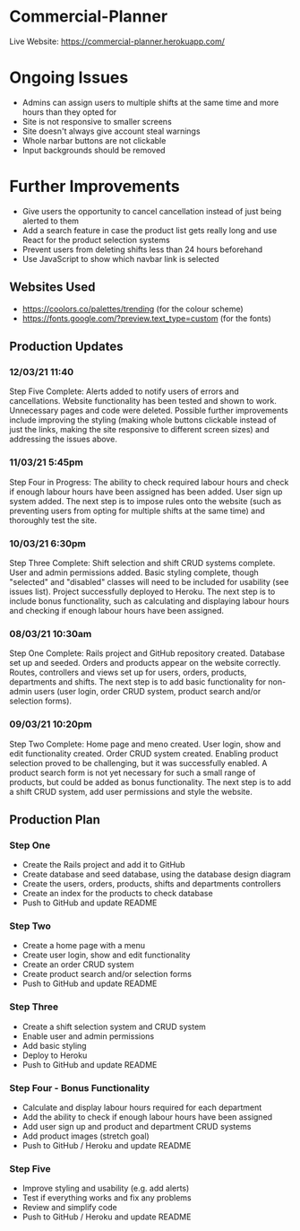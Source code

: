 # Commercial-Planner

Live Website: https://commercial-planner.herokuapp.com/

# Ongoing Issues

* Admins can assign users to multiple shifts at the same time and more hours than they opted for
* Site is not responsive to smaller screens
* Site doesn't always give account steal warnings
* Whole narbar buttons are not clickable
* Input backgrounds should be removed

# Further Improvements

* Give users the opportunity to cancel cancellation instead of just being alerted to them
* Add a search feature in case the product list gets really long and use React for the product selection systems
* Prevent users from deleting shifts less than 24 hours beforehand
* Use JavaScript to show which navbar link is selected

## Websites Used
* https://coolors.co/palettes/trending (for the colour scheme)
* https://fonts.google.com/?preview.text_type=custom (for the fonts)

## Production Updates

### 12/03/21 11:40

Step Five Complete: Alerts added to notify users of errors and cancellations. Website functionality has been tested and shown to work. Unnecessary pages and code were deleted. Possible further improvements include improving the styling (making whole buttons clickable instead of just the links, making the site responsive to different screen sizes) and addressing the issues above.

### 11/03/21 5:45pm

Step Four in Progress: The ability to check required labour hours and check if enough labour hours have been assigned has been added. User sign up system added. The next step is to impose rules onto the website (such as preventing users from opting for multiple shifts at the same time) and thoroughly test the site.

### 10/03/21 6:30pm

Step Three Complete: Shift selection and shift CRUD systems complete. User and admin permissions added. Basic styling complete, though "selected" and "disabled" classes will need to be included for usability (see issues list). Project successfully deployed to Heroku. The next step is to include bonus functionality, such as calculating and displaying labour hours and checking if enough labour hours have been assigned.

### 08/03/21 10:30am

Step One Complete: Rails project and GitHub repository created. Database set up and seeded. Orders and products appear on the website correctly. Routes, controllers and views set up for users, orders, products, departments and shifts. The next step is to add basic functionality for non-admin users (user login, order CRUD system, product search and/or selection forms).

### 09/03/21 10:20pm

Step Two Complete: Home page and meno created. User login, show and edit functionality created. Order CRUD system created. Enabling product selection proved to be challenging, but it was successfully enabled. A product search form is not yet necessary for such a small range of products, but could be added as bonus functionality. The next step is to add a shift CRUD system, add user permissions and style the website.

## Production Plan

### Step One
* Create the Rails project and add it to GitHub
* Create database and seed database, using the database design diagram
* Create the users, orders, products, shifts and departments controllers
* Create an index for the products to check database
* Push to GitHub and update README

### Step Two
* Create a home page with a menu
* Create user login, show and edit functionality
* Create an order CRUD system
* Create product search and/or selection forms
* Push to GitHub and update README

### Step Three
* Create a shift selection system and CRUD system
* Enable user and admin permissions
* Add basic styling
* Deploy to Heroku
* Push to GitHub and update README

### Step Four - Bonus Functionality
* Calculate and display labour hours required for each department
* Add the ability to check if enough labour hours have been assigned
* Add user sign up and product and department CRUD systems
* Add product images (stretch goal)
* Push to GitHub / Heroku and update README

### Step Five
* Improve styling and usability (e.g. add alerts)
* Test if everything works and fix any problems
* Review and simplify code
* Push to GitHub / Heroku and update README
